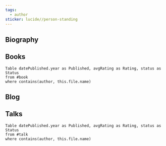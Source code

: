 ```yaml
---
tags:
  - author
sticker: lucide//person-standing
---
```

## Biography

## Books

```dataview
Table datePublished.year as Published, avgRating as Rating, status as Status
from #book 
where contains(author, this.file.name)
```

## Blog

## Talks

```dataview
Table datePublished.year as Published, avgRating as Rating, status as Status
from #talk
where contains(author, this.file.name)
```